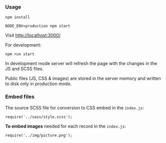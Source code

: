 ### Usage

``` 
npm install

NODE_ENV=production npm start

```

Visit  [http://localhost:3000/](http://localhost:3000/) 

For development:

```
npm run start
```

In development mode server will refresh the page with the changes in the JS and SCSS files.

Public files (JS, CSS & images) are stored in the server memory and written to disk only in production mode.

### Embed files

The source SCSS file for conversion to CSS embed in the `index.js`:

```
require('../sass/style.scss');
```

**To embed images** needed for each record in the `index.js`:

```
require('../img/picture.png');
```